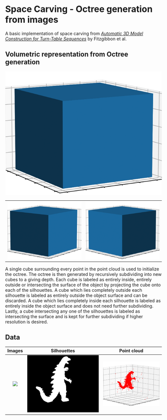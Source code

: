 # Space Carving - Octree generation from images

A basic implementation of space carving from [*Automatic 3D Model Construction for Turn-Table Sequences*](https://www.robots.ox.ac.uk/~vgg/publications/1998/Fitzgibbon98a/fitzgibbon98a.pdf) by Fitzgibbon et al.

## Volumetric representation from Octree generation

<p align="center">
	<img src="animation/octree_3.gif" style="margin-left: auto; margin-right: auto">
<p>

<table>
  <tr>
	 <td><img src="animation/octree_2.gif" ></td>
    <td><img src="animation/octree_1.gif" ></td>
  </tr>
 </table>

A single cube surrounding every point in the point cloud is used to initialize the octree. The octree is then generated by recursively subdividing into new cubes to a giving depth. Each cube is labeled as entirely inside, entirely outside or intersecting the surface of the object by projecting the cube onto each of the silhouettes. A cube which lies completely outside each silhouette is labeled as entirely outside the object surface and can be discarded. A cube which lies completely inside each silhouette is labeled as entirely inside the object surface and does not need further subdividing. Lastly, a cube intersecting any one of the silhouettes is labeled as intersecting the surface and is kept for further subdividing if higher resolution is desired.

## Data

Images             |  Silhouettes 			|  Point cloud
:-------------------------:|:-------------------------:|:-------------------------:
![](animation/dataset.gif)  |  ![](animation/silhouettes.gif) |  ![](animation/point_cloud.gif)





